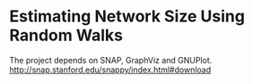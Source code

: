 Estimating Network Size Using Random Walks
==========================================

The project depends on SNAP, GraphViz and GNUPlot.
http://snap.stanford.edu/snappy/index.html#download